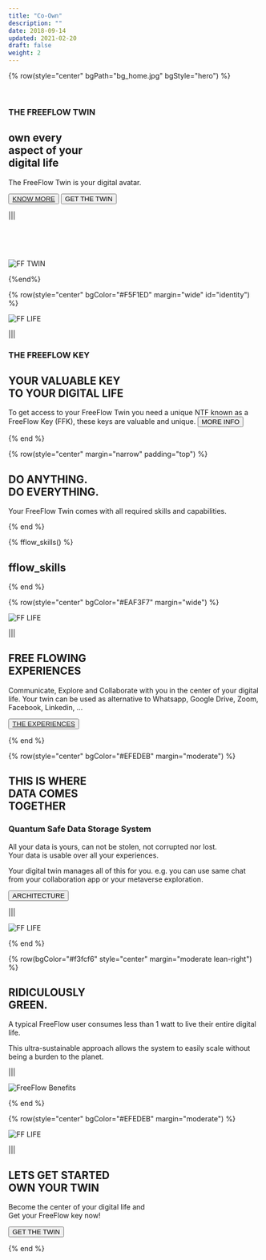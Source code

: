 ```yaml
---
title: "Co-Own"
description: ""
date: 2018-09-14
updated: 2021-02-20
draft: false
weight: 2
---
```


<!-- section 1 (heade FF TWIN) -->

{% row(style="center" bgPath="bg_home.jpg" bgStyle="hero") %}

<br>



### THE FREEFLOW TWIN

## own every <br> aspect of your <br> digital life



The FreeFlow Twin is your digital avatar.

<button>[KNOW MORE](/twin/#identity)</button>
<button onclick="window.open('https://threefoldfoundation.github.io/books/freeflow/network/buy/buy_my_twin.html', '_blank')">GET THE TWIN</button>

|||

<br>

<br>

<br>



![FF TWIN](twin_header.png)



{%end%}

<!-- section 2  -->


{% row(style="center" bgColor="#F5F1ED" margin="wide" id="identity") %}

![FF LIFE](twin3.png)

|||


### **THE FREEFLOW KEY**

## YOUR VALUABLE KEY <br> TO YOUR DIGITAL LIFE

To get access to your FreeFlow Twin you need a unique NTF known as a FreeFlow Key (FFK), these keys are valuable and unique.
<button class="flex mx-auto" onclick="window.open('https://threefoldfoundation.github.io/books/freeflow/network/tokens/ffk.html', '_blank')">MORE INFO</button>

{% end %}

<!-- section 3 (oldnew) -->

{% row(style="center" margin="narrow" padding="top") %}

## DO ANYTHING. <br> DO EVERYTHING.

Your FreeFlow Twin comes with all required skills and capabilities.

{% end %}

{% fflow_skills() %}

## fflow_skills

{% end %}

{% row(style="center" bgColor="#EAF3F7" margin="wide") %}

![FF LIFE](twin5.png)

|||

## FREE FLOWING <br> EXPERIENCES

Communicate, Explore and Collaborate with you in the center of your digital life. Your twin can be used as alternative to Whatsapp, Google Drive, Zoom, Facebook, Linkedin, ...

<button>[THE EXPERIENCES](/experiences)</button>

{% end %}

{% row(style="center" bgColor="#EFEDEB" margin="moderate") %}

## THIS IS WHERE <br> DATA COMES <br> TOGETHER

### Quantum Safe Data Storage System

All your data is yours, can not be stolen, not corrupted nor lost. <br>Your data is usable over all your experiences. 

Your digital twin manages all of this for you. e.g. you can use same chat from your collaboration app or your metaverse exploration.

<button onclick="window.open('https://threefoldfoundation.github.io/books/freeflow/mytwin/intro/twin_architecture.html', '_blank')">ARCHITECTURE</button>

|||

![FF LIFE](twin8.png#fill)

{% end %}

{% row(bgColor="#f3fcf6" style="center" margin="moderate lean-right") %}

## RIDICULOUSLY <br> GREEN.

A typical FreeFlow user consumes less than 1 watt to live their entire digital life. 

This ultra-sustainable approach allows the system to easily scale without being a burden to the planet. 

|||

![FreeFlow Benefits](twin7.png)

{% end %}


{% row(style="center" bgColor="#EFEDEB" margin="moderate") %}

![FF LIFE](digital_life.png)

|||

## LETS GET STARTED<BR>OWN YOUR TWIN

Become the center of your digital life and <br> Get your FreeFlow key now!


<button onclick="window.open('https://threefoldfoundation.github.io/books/freeflow/network/buy/buy_my_twin.html', '_blank')">GET THE TWIN</button>



{% end %}